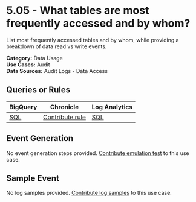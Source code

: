 # 5.05 - What tables are most frequently accessed and by whom?
List most frequently accessed tables and by whom, while providing a breakdown of data read vs write events.


**Category:** Data Usage
</br>
**Use Cases:** Audit
</br>
**Data Sources:** Audit Logs - Data Access
</br>



## Queries or Rules
BigQuery | Chronicle | Log Analytics
--- | --- | ---
[SQL](../../backends/bigquery/sql/5_05_tables_most_frequently_accessed.sql) | [Contribute rule](../../CONTRIBUTING.md) | [SQL](../../backends/log_analytics/sql/5_05_tables_most_frequently_accessed.sql)

## Event Generation
No event generation steps provided. [Contribute emulation test](../../CONTRIBUTING.md) to this use case.

## Sample Event
No log samples provided. [Contribute log samples](../../CONTRIBUTING.md) to this use case.

